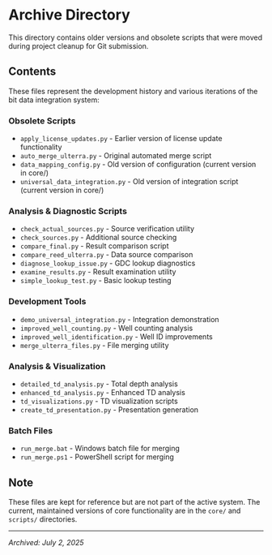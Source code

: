# Archive Directory

This directory contains older versions and obsolete scripts that were moved during project cleanup for Git submission.

## Contents

These files represent the development history and various iterations of the bit data integration system:

### Obsolete Scripts
- `apply_license_updates.py` - Earlier version of license update functionality
- `auto_merge_ulterra.py` - Original automated merge script
- `data_mapping_config.py` - Old version of configuration (current version in core/)
- `universal_data_integration.py` - Old version of integration script (current version in core/)

### Analysis & Diagnostic Scripts
- `check_actual_sources.py` - Source verification utility
- `check_sources.py` - Additional source checking
- `compare_final.py` - Result comparison script
- `compare_reed_ulterra.py` - Data source comparison
- `diagnose_lookup_issue.py` - GDC lookup diagnostics
- `examine_results.py` - Result examination utility
- `simple_lookup_test.py` - Basic lookup testing

### Development Tools
- `demo_universal_integration.py` - Integration demonstration
- `improved_well_counting.py` - Well counting analysis
- `improved_well_identification.py` - Well ID improvements
- `merge_ulterra_files.py` - File merging utility

### Analysis & Visualization
- `detailed_td_analysis.py` - Total depth analysis
- `enhanced_td_analysis.py` - Enhanced TD analysis
- `td_visualizations.py` - TD visualization scripts
- `create_td_presentation.py` - Presentation generation

### Batch Files
- `run_merge.bat` - Windows batch file for merging
- `run_merge.ps1` - PowerShell script for merging

## Note

These files are kept for reference but are not part of the active system. The current, maintained versions of core functionality are in the `core/` and `scripts/` directories.

---
*Archived: July 2, 2025*
